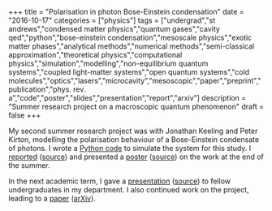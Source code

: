 +++
title = "Polarisation in photon Bose-Einstein condensation"
date = "2016-10-17"
categories = ["physics"]
tags = ["undergrad","st andrews","condensed matter physics","quantum gases","cavity qed","python","bose-einstein condensation","mesoscale physics","exotic matter phases","analytical methods","numerical methods","semi-classical approximation","theoretical physics","computational physics","simulation","modelling","non-equilibrium quantum systems","coupled light-matter systems","open quantum systems","cold molecules","optics","lasers","microcavity","mesoscopic","paper","preprint","publication","phys. rev. a","code","poster","slides","presentation","report","arxiv"]
description = "Summer research project on a macroscopic quantum phenomenon"
draft = false
+++

My second summer research project was with Jonathan Keeling and Peter Kirton, modelling the polarisation behaviour of a Bose-Einstein condensate of photons.
I wrote a [Python code](https://bitbucket.org/ryanmoodie/photon-condensation) to simulate the system for this study.
I [reported](https://bitbucket.org/ryanmoodie/photon-bec-polarisation-report/raw/32437a730c86f7d8f15ded162624049f52c8b2a4/report.pdf) ([source](https://bitbucket.org/ryanmoodie/photon-bec-polarisation-report)) and presented a [poster](https://bitbucket.org/ryanmoodie/photon-bec-polarisation-poster/raw/e489307d0104ba54e7d3ffc0482599cdd644680b/poster.pdf) ([source](https://bitbucket.org/ryanmoodie/photon-bec-polarisation-poster/src/master/)) on the work at the end of the summer.

In the next academic term, I gave a [presentation](https://bitbucket.org/ryanmoodie/photon-bec-polarisation-presentation/raw/74515c5059253a22a0948a1e10f35754c135b711/presentation.pdf) ([source](https://bitbucket.org/ryanmoodie/photon-bec-polarisation-presentation)) to fellow undergraduates in my department.
I also continued work on the project, leading to a [paper](https://doi.org/10.1103/PhysRevA.96.043844) ([arXiv](https://arxiv.org/abs/1707.01738)).
